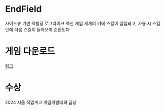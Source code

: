 # EndField
사이드뷰 기반 덱빌딩 로그라이크 액션 게임
세개의 키에 스킬이 삽입되고, 사용 시 스킬란에 다음 스킬이 들어오며 순환된다

# 게임 다운로드
[링크](https://drive.google.com/file/d/1S038CQQzJJX8MdqeEewKgmNwGNvpJyp9/view?usp=sharing)

# 수상
2024 서울 직업계고 게임개발대회 금상
